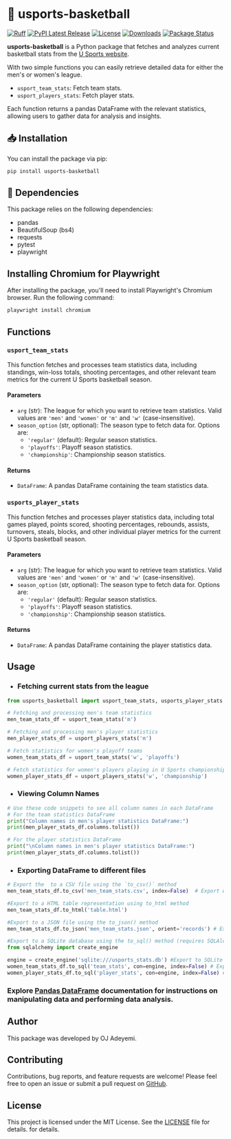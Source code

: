 # 🏀 usports-basketball

[![Ruff](https://img.shields.io/endpoint?url=https://raw.githubusercontent.com/astral-sh/ruff/main/assets/badge/v2.json)](https://github.com/astral-sh/ruff)
[![PyPI Latest Release](https://img.shields.io/pypi/v/usports-basketball?color=orange)](https://pypi.org/project/usports-basketball/)
[![License](https://img.shields.io/pypi/l/usports-basketball.svg)](https://github.com/ojadeyemi/usports-basketball/blob/main/LICENSE)
[![Downloads](https://static.pepy.tech/badge/usports-basketball)](https://pepy.tech/project/usports-basketball)
[![Package Status](https://img.shields.io/pypi/status/usports-basketball.svg)](https://pypi.org/project/usports-basketball/)

**usports-basketball** is a Python package that fetches and analyzes current basketball stats from the [U Sports website](https://usports.ca/en).

With two simple functions you can easily retrieve detailed data for either the men's or women's league.

- `usport_team_stats`: Fetch team stats.
- `usport_players_stats`: Fetch player stats.

Each function returns a pandas DataFrame with the relevant statistics, allowing users to gather data for analysis and insights.

## 📥 Installation

You can install the package via pip:

```bash
pip install usports-basketball
```

## 🧩 Dependencies

This package relies on the following dependencies:

- pandas
- BeautifulSoup (bs4)
- requests
- pytest
- playwright

## Installing Chromium for Playwright

After installing the package, you'll need to install Playwright's Chromium browser. Run the following command:

```bash
playwright install chromium
```

## Functions

### `usport_team_stats`

This function fetches and processes team statistics data, including standings, win-loss totals, shooting percentages, and other relevant team metrics for the current U Sports basketball season.

#### Parameters

- `arg` (str): The league for which you want to retrieve team statistics. Valid values are `'men'` and `'women'` or `'m'` and `'w'` (case-insensitive).
- `season_option` (str, optional): The season type to fetch data for. Options are:
  - `'regular'` (default): Regular season statistics.
  - `'playoffs'`: Playoff season statistics.
  - `'championship'`: Championship season statistics.

#### Returns

- `DataFrame`: A pandas DataFrame containing the team statistics data.

### `usports_player_stats`

This function fetches and processes player statistics data, including total games played, points scored, shooting percentages, rebounds, assists, turnovers, steals, blocks, and other individual player metrics for the current U Sports basketball season.

#### Parameters

- `arg` (str): The league for which you want to retrieve team statistics. Valid values are `'men'` and `'women'` or `'m'` and `'w'` (case-insensitive).
- `season_option` (str, optional): The season type to fetch data for. Options are:
  - `'regular'` (default): Regular season statistics.
  - `'playoffs'`: Playoff season statistics.
  - `'championship'`: Championship season statistics.

#### Returns

- `DataFrame`: A pandas DataFrame containing the player statistics data.

## Usage

- ### Fetching current stats from the league

```python
from usports_basketball import usport_team_stats, usports_player_stats

# Fetching and processing men's team statistics
men_team_stats_df = usport_team_stats('m')

# Fetching and processing men's player statistics
men_player_stats_df = usport_players_stats('m')

# Fetch statistics for women's playoff teams
women_team_stats_df = usport_team_stats('w', 'playoffs')

# Fetch statistics for women's players playing in U Sports championship Final 8
women_player_stats_df = usport_players_stats('w', 'championship')
```

- ### Viewing Column Names

```python
# Use these code snippets to see all column names in each DataFrame
# For the team statistics DataFrame
print("Column names in men's player statistics DataFrame:")
print(men_player_stats_df.columns.tolist())

# For the player statistics DataFrame
print("\nColumn names in men's player statistics DataFrame:")
print(men_player_stats_df.columns.tolist())
```

- ### Exporting DataFrame to different files

```python
# Export the  to a CSV file using the `to_csv()` method
men_team_stats_df.to_csv('men_team_stats.csv', index=False)  # Export without row index

#Export to a HTML table representation using to_html method
men_team_stats_df.to_html('table.html')

#Export to a JSON file using the to_json() method
men_team_stats_df.to_json('men_team_stats.json', orient='records') # Export in 'records' format

#Export to a SQLite database using the to_sql() method (requires SQLAlchemy)
from sqlalchemy import create_engine

engine = create_engine('sqlite:///usports_stats.db') #Export to SQLite database
women_team_stats_df.to_sql('team_stats', con=engine, index=False) # Export without row index
women_player_stats_df.to_sql('player_stats', con=engine, index=False) # Export without row index
```

### Explore [Pandas DataFrame](https://pandas.pydata.org/docs/reference/api/pandas.DataFrame.html) documentation for instructions on manipulating data and performing data analysis.

## Author

This package was developed by OJ Adeyemi.

## Contributing

Contributions, bug reports, and feature requests are welcome! Please feel free to open an issue or submit a pull request on [GitHub](https://github.com/ojadeyemi/usports-basketball).

## License

This project is licensed under the MIT License. See the [LICENSE](LICENSE) file for details.
for details.
